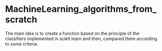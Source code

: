 # MachineLearning_algorithms_from_scratch
The main idea is to create a function based on the principle of the classifiers implemented in scikit learn and then, compared them according to some criteria.
